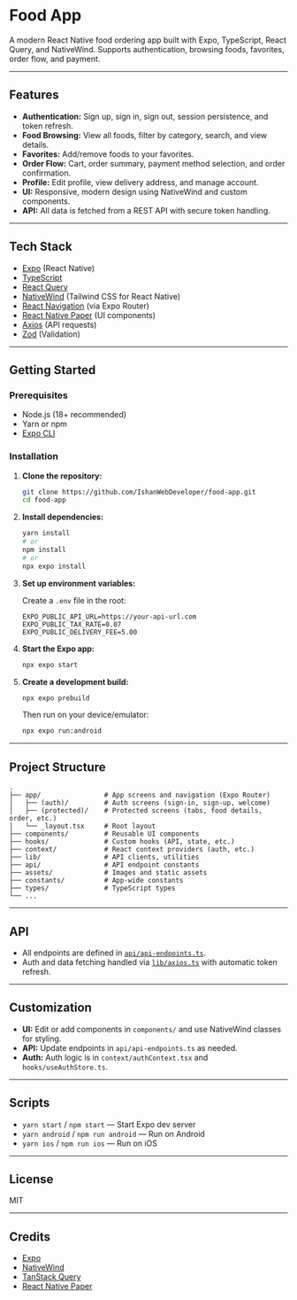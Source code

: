 # Food App

A modern React Native food ordering app built with Expo, TypeScript, React Query, and NativeWind.
Supports authentication, browsing foods, favorites, order flow, and payment.

---

## Features

- **Authentication:** Sign up, sign in, sign out, session persistence, and token refresh.
- **Food Browsing:** View all foods, filter by category, search, and view details.
- **Favorites:** Add/remove foods to your favorites.
- **Order Flow:** Cart, order summary, payment method selection, and order confirmation.
- **Profile:** Edit profile, view delivery address, and manage account.
- **UI:** Responsive, modern design using NativeWind and custom components.
- **API:** All data is fetched from a REST API with secure token handling.

---

## Tech Stack

- [Expo](https://expo.dev/) (React Native)
- [TypeScript](https://www.typescriptlang.org/)
- [React Query](https://tanstack.com/query/latest)
- [NativeWind](https://www.nativewind.dev/) (Tailwind CSS for React Native)
- [React Navigation](https://reactnavigation.org/) (via Expo Router)
- [React Native Paper](https://callstack.github.io/react-native-paper/) (UI components)
- [Axios](https://axios-http.com/) (API requests)
- [Zod](https://zod.dev/) (Validation)

---

## Getting Started

### Prerequisites

- Node.js (18+ recommended)
- Yarn or npm
- [Expo CLI](https://docs.expo.dev/get-started/installation/)

### Installation

1. **Clone the repository:**

   ```sh
   git clone https://github.com/IshanWebDeveloper/food-app.git
   cd food-app
   ```

2. **Install dependencies:**

   ```sh
   yarn install
   # or
   npm install
   # or
   npx expo install
   ```

3. **Set up environment variables:**

   Create a `.env` file in the root:

   ```
   EXPO_PUBLIC_API_URL=https://your-api-url.com
   EXPO_PUBLIC_TAX_RATE=0.07
   EXPO_PUBLIC_DELIVERY_FEE=5.00
   ```

4. **Start the Expo app:**

   ```sh
   npx expo start
   ```

5. **Create a development build:**

   ```sh
   npx expo prebuild
   ```

   Then run on your device/emulator:

   ```sh
   npx expo run:android
   ```

---

## Project Structure

```
.
├── app/                # App screens and navigation (Expo Router)
│   ├── (auth)/         # Auth screens (sign-in, sign-up, welcome)
│   ├── (protected)/    # Protected screens (tabs, food details, order, etc.)
│   └── _layout.tsx     # Root layout
├── components/         # Reusable UI components
├── hooks/              # Custom hooks (API, state, etc.)
├── context/            # React context providers (auth, etc.)
├── lib/                # API clients, utilities
├── api/                # API endpoint constants
├── assets/             # Images and static assets
├── constants/          # App-wide constants
├── types/              # TypeScript types
└── ...
```

---

## API

- All endpoints are defined in [`api/api-endpoints.ts`](api/api-endpoints.ts).
- Auth and data fetching handled via [`lib/axios.ts`](lib/axios.ts) with automatic token refresh.

---

## Customization

- **UI:** Edit or add components in `components/` and use NativeWind classes for styling.
- **API:** Update endpoints in `api/api-endpoints.ts` as needed.
- **Auth:** Auth logic is in `context/authContext.tsx` and `hooks/useAuthStore.ts`.

---

## Scripts

- `yarn start` / `npm start` — Start Expo dev server
- `yarn android` / `npm run android` — Run on Android
- `yarn ios` / `npm run ios` — Run on iOS

---

## License

MIT

---

## Credits

- [Expo](https://expo.dev/)
- [NativeWind](https://www.nativewind.dev/)
- [TanStack Query](https://tanstack.com/query/latest)
- [React Native Paper](https://callstack.github.io/react-native-paper/)
